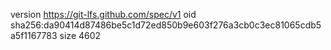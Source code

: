 version https://git-lfs.github.com/spec/v1
oid sha256:da90414d87486be5c1d72ed850b9e603f276a3cb0c3ec81065cdb5a5f1167783
size 4602
